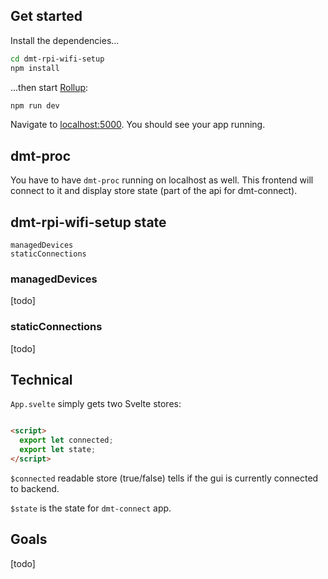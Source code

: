 ## Get started

Install the dependencies...

```bash
cd dmt-rpi-wifi-setup
npm install
```

...then start [Rollup](https://rollupjs.org):

```bash
npm run dev
```

Navigate to [localhost:5000](http://localhost:5000). You should see your app running.

## dmt-proc

You have to have `dmt-proc` running on localhost as well. This frontend will connect to it and display store state (part of the api for dmt-connect).

## dmt-rpi-wifi-setup state

```
managedDevices
staticConnections
```

### managedDevices

[todo]

### staticConnections

[todo]

## Technical

`App.svelte` simply gets two Svelte stores:

```html

<script>
  export let connected;
  export let state;
</script>
```

`$connected` readable store (true/false) tells if the gui is currently connected to backend.

`$state` is the state for `dmt-connect` app.

## Goals

[todo]
